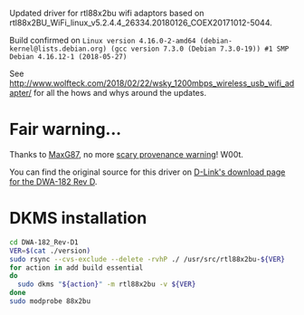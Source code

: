 Updated driver for rtl88x2bu wifi adaptors based on rtl88x2BU_WiFi_linux_v5.2.4.4_26334.20180126_COEX20171012-5044.

Build confirmed on `Linux version 4.16.0-2-amd64 (debian-kernel@lists.debian.org) (gcc version 7.3.0 (Debian 7.3.0-19)) #1 SMP Debian 4.16.12-1 (2018-05-27)`

See http://www.wolfteck.com/2018/02/22/wsky_1200mbps_wireless_usb_wifi_adapter/ for all the hows and whys around the updates.

# Fair warning...

Thanks to [MaxG87](https://github.com/cilynx/rtl88x2BU_WiFi_linux_v5.2.4.4_25643.20171212_COEX20171012-5044/issues/3), no more [scary provenance warning](https://github.com/cilynx/rtl88x2BU_WiFi_linux_v5.2.4.4_25643.20171212_COEX20171012-5044#fair-warning)! W00t.

You can find the original source for this driver on [D-Link's download page for the DWA-182 Rev D](https://support.dlink.com/ProductInfo.aspx?m=DWA-182).

# DKMS installation

```bash
cd DWA-182_Rev-D1
VER=$(cat ./version)
sudo rsync --cvs-exclude --delete -rvhP ./ /usr/src/rtl88x2bu-${VER}
for action in add build essential
do
  sudo dkms "${action}" -m rtl88x2bu -v ${VER}
done
sudo modprobe 88x2bu
```

